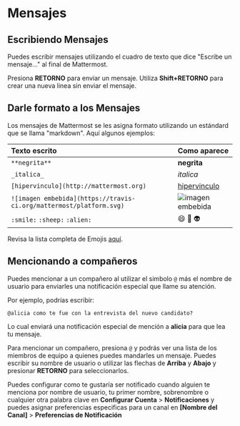 # Mensajes

## Escribiendo Mensajes

Puedes escribir mensajes utilizando el cuadro de texto que dice "Escribe un mensaje..." al final de Mattermost.

Presiona **RETORNO** para enviar un mensaje. Utiliza **Shift+RETORNO** para crear una nueva linea sin enviar el mensaje.

## Darle formato a los Mensajes

Los mensajes de Mattermost se les asigna formato utilizando un estándard que se llama "markdown". Aquí algunos ejemplos:

| Texto escrito | Como aparece |
|:--------------|:-------------|
|`**negrita**`| **negrita** |
| `_italica_`|_italica_|
|`[hipervinculo](http://mattermost.org)`|[hipervinculo](http://mattermost.org)|
|`![imagen embebida](https://travis-ci.org/mattermost/platform.svg)`|![imagen embebida](https://travis-ci.org/mattermost/platform.svg)|
|`:smile:` `:sheep:` `:alien:`|:smile: :sheep: :alien:|

Revisa la lista completa de Emojis [aquí](http://www.emoji-cheat-sheet.com/).

## Mencionando a compañeros

Puedes mencionar a un compañero al utilizar el simbolo `@` más el nombre de usuario para enviarles una notificación especial que llame su atención.

Por ejemplo, podrías escribir:

```
@alicia como te fue con la entrevista del nuevo candidato?
``` 

Lo cual enviará una notificación especial de mención a **alicia** para que lea tu mensaje.

Para mencionar un compañero, presiona `@` y podrás ver una lista de los miembros de equipo a quienes puedes mandarles un mensaje. Puedes escribir su nombre de usuario o utilizar las flechas de **Arriba** y **Abajo** y presionar **RETORNO** para seleccionarlos.

Puedes configurar como te gustaría ser notificado cuando alguien te menciona por nombre de usuario, tu primer nombre, sobrenombre o cualquier otra palabra clave en **Configurar Cuenta** > **Notificaciones** y puedes asignar preferencias especificas para un canal en **[Nombre del Canal]** > **Preferencias de Notificación**
